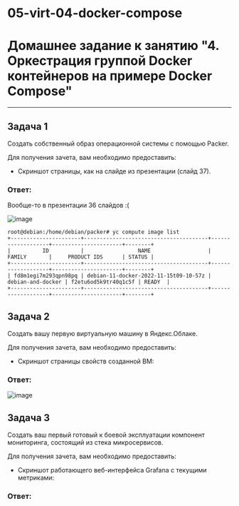 # 05-virt-04-docker-compose
# Домашнее задание к занятию "4. Оркестрация группой Docker контейнеров на примере Docker Compose"

---

## Задача 1

Создать собственный образ операционной системы с помощью Packer.

Для получения зачета, вам необходимо предоставить:
- Скриншот страницы, как на слайде из презентации (слайд 37).

### Ответ:
Вообще-то в презентации 36 слайдов :(

![image](https://user-images.githubusercontent.com/108946489/201883463-3aaca4bb-0b34-4d34-8926-bf34fdd2aa1b.png)


```
root@debian:/home/debian/packer# yc compute image list
+----------------------+---------------------------------------+-------------------+----------------------+--------+
|          ID          |                 NAME                  |      FAMILY       |     PRODUCT IDS      | STATUS |
+----------------------+---------------------------------------+-------------------+----------------------+--------+
| fd8m1egi7m293qpn98pq | debian-11-docker-2022-11-15t09-10-57z | debian-and-docker | f2etu6od5k9tr40q1c5f | READY  |
+----------------------+---------------------------------------+-------------------+----------------------+--------+

```

## Задача 2

Создать вашу первую виртуальную машину в Яндекс.Облаке.

Для получения зачета, вам необходимо предоставить:
- Скриншот страницы свойств созданной ВМ:

### Ответ:
![image](https://user-images.githubusercontent.com/108946489/201945924-ec834850-0b17-4060-9732-f4ae70bf4887.png)



## Задача 3

Создать ваш первый готовый к боевой эксплуатации компонент мониторинга, состоящий из стека микросервисов.

Для получения зачета, вам необходимо предоставить:
- Скриншот работающего веб-интерфейса Grafana с текущими метриками:

### Ответ:
